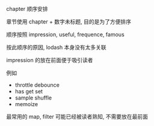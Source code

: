 chapter 顺序安排

章节使用 chapter + 数字未标题, 目的是为了方便排序

顺序按照 impression, useful, frequence, famous

按此顺序的原因, lodash 本身没有太多关联

impression 的放在前面便于吸引读者

例如

- throttle debounce
- has get set
- sample shuffle
- memoize

最常用的 map, filter 可能已经被读者熟知, 不需要放在最前面
